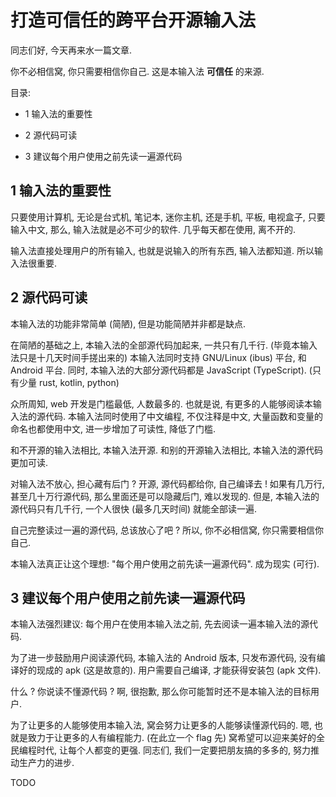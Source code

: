 # 打造可信任的跨平台开源输入法

同志们好, 今天再来水一篇文章.

你不必相信窝, 你只需要相信你自己.
这是本输入法 **可信任** 的来源.

目录:

+ 1 输入法的重要性

+ 2 源代码可读

+ 3 建议每个用户使用之前先读一遍源代码


## 1 输入法的重要性

只要使用计算机, 无论是台式机, 笔记本, 迷你主机, 还是手机, 平板, 电视盒子,
只要输入中文, 那么,
输入法就是必不可少的软件.
几乎每天都在使用, 离不开的.

输入法直接处理用户的所有输入,
也就是说输入的所有东西, 输入法都知道.
所以输入法很重要.


## 2 源代码可读

本输入法的功能非常简单 (简陋), 但是功能简陋并非都是缺点.

在简陋的基础之上, 本输入法的全部源代码加起来, 一共只有几千行.
(毕竟本输入法只是十几天时间手搓出来的)
本输入法同时支持 GNU/Linux (ibus) 平台, 和 Android 平台.
同时, 本输入法的大部分源代码都是 JavaScript (TypeScript).
(只有少量 rust, kotlin, python)

众所周知, web 开发是门槛最低, 人数最多的.
也就是说, 有更多的人能够阅读本输入法的源代码.
本输入法同时使用了中文编程,
不仅注释是中文, 大量函数和变量的命名也都使用中文,
进一步增加了可读性, 降低了门槛.

和不开源的输入法相比, 本输入法开源.
和别的开源输入法相比, 本输入法的源代码更加可读.

对输入法不放心, 担心藏有后门 ?
开源, 源代码都给你, 自己编译去 !
如果有几万行, 甚至几十万行源代码, 那么里面还是可以隐藏后门, 难以发现的.
但是, 本输入法的源代码只有几千行, 一个人很快 (最多几天时间) 就能全部读一遍.

自己完整读过一遍的源代码, 总该放心了吧 ?
所以, 你不必相信窝, 你只需要相信你自己.

本输入法真正让这个理想: "每个用户使用之前先读一遍源代码".
成为现实 (可行).


## 3 建议每个用户使用之前先读一遍源代码

本输入法强烈建议:
每个用户在使用本输入法之前, 先去阅读一遍本输入法的源代码.

为了进一步鼓励用户阅读源代码, 本输入法的 Android 版本,
只发布源代码, 没有编译好的现成的 apk (这是故意的).
用户需要自己编译, 才能获得安装包 (apk 文件).

什么 ?
你说读不懂源代码 ?
啊, 很抱歉, 那么你可能暂时还不是本输入法的目标用户.

为了让更多的人能够使用本输入法, 窝会努力让更多的人能够读懂源代码的.
嗯, 也就是致力于让更多的人有编程能力. (在此立一个 flag 先)
窝希望可以迎来美好的全民编程时代, 让每个人都变的更强.
同志们, 我们一定要把朋友搞的多多的, 努力推动生产力的进步.

TODO
